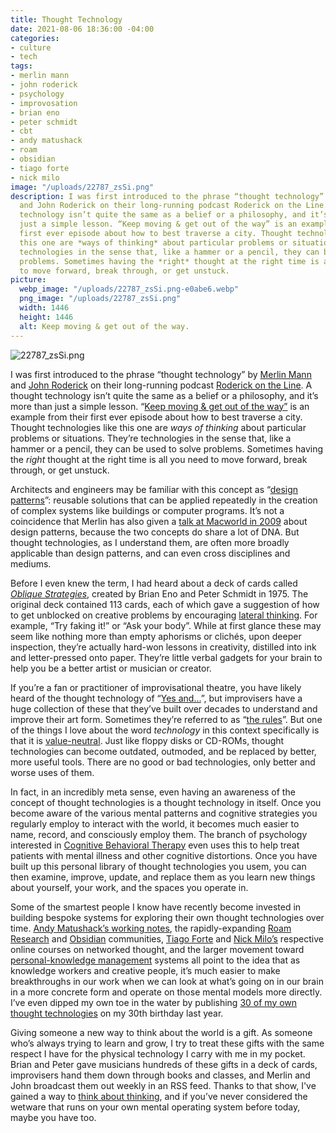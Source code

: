 ```yaml
---
title: Thought Technology
date: 2021-08-06 18:36:00 -04:00
categories:
- culture
- tech
tags:
- merlin mann
- john roderick
- psychology
- improvosation
- brian eno
- peter schmidt
- cbt
- andy matushack
- roam
- obsidian
- tiago forte
- nick milo
image: "/uploads/22787_zsSi.png"
description: I was first introduced to the phrase “thought technology” by Merlin Mann
  and John Roderick on their long-running podcast Roderick on the Line. A thought
  technology isn’t quite the same as a belief or a philosophy, and it’s more than
  just a simple lesson. “Keep moving & get out of the way” is an example from their
  first ever episode about how to best traverse a city. Thought technologies like
  this one are *ways of thinking* about particular problems or situations. They’re
  technologies in the sense that, like a hammer or a pencil, they can be used to solve
  problems. Sometimes having the *right* thought at the right time is all you need
  to move forward, break through, or get unstuck.
picture:
  webp_image: "/uploads/22787_zsSi.png-e0abe6.webp"
  png_image: "/uploads/22787_zsSi.png"
  width: 1446
  height: 1446
  alt: Keep moving & get out of the way.
---
```


![22787_zsSi.png](/uploads/22787_zsSi.png)

I was first introduced to the phrase “thought technology” by [Merlin Mann](http://merlinmann.com) and [John Roderick](http://www.johnroderick.com) on their long-running podcast [Roderick on the Line](http://www.merlinmann.com/roderick/ "Roderick on the Line"). A thought technology isn’t quite the same as a belief or a philosophy, and it’s more than just a simple lesson. “[Keep moving & get out of the way”](http://www.merlinmann.com/roderick/ep-01-keep-moving-and-get-out-of-the-way.html) is an example from their first ever episode about how to best traverse a city. Thought technologies like this one are *ways of thinking* about particular problems or situations. They’re technologies in the sense that, like a hammer or a pencil, they can be used to solve problems. Sometimes having the *right* thought at the right time is all you need to move forward, break through, or get unstuck.

Architects and engineers may be familiar with this concept as “[design patterns](https://en.wikipedia.org/wiki/Design_pattern)”: reusable solutions that can be applied repeatedly in the creation of complex systems like buildings or computer programs. It’s not a coincidence that Merlin has also given a [talk at Macworld in 2009](https://www.youtube.com/watch?v=GExHiI_bQqc&feature=emb_title) about design patterns, because the two concepts do share a lot of DNA. But thought technologies, as I understand them, are often more broadly applicable than design patterns, and can even cross disciplines and mediums.

Before I even knew the term, I had heard about a deck of cards called *[Oblique Strategies](https://en.wikipedia.org/wiki/Oblique_Strategies)*, created by Brian Eno and Peter Schmidt in 1975. The original deck contained 113 cards, each of which gave a suggestion of how to get unblocked on creative problems by encouraging [lateral thinking](https://en.wikipedia.org/wiki/Lateral_thinking). For example, “Try faking it!” or “Ask your body”. While at first glance these may seem like nothing more than empty aphorisms or clichés, upon deeper inspection, they’re actually hard-won lessons in creativity, distilled into ink and letter-pressed onto paper. They’re little verbal gadgets for your brain to help you be a better artist or musician or creator.

If you’re a fan or practitioner of improvisational theatre, you have likely heard of the thought technology of “[Yes and...](https://en.wikipedia.org/wiki/Yes,_and...)”, but improvisers have a huge collection of these that they’ve built over decades to understand and improve their art form. Sometimes they’re referred to as “[the rules](https://www.google.com/search?client=safari&rls=en&sxsrf=ALeKk01-OTi53M3MyCNN7tepH2xOTNxZmQ:1628280510325&q=improv\+the\+rules&spell=1&sa=X&ved=2ahUKEwjV3KXLmZ3yAhVTVTUKHbGAC08QBSgAegQIARAw&biw=1280&bih=1205)”. But one of the things I love about the word *technology* in this context specifically is that it is [value-neutral](https://en.wikipedia.org/wiki/Value_judgment#Value-neutral). Just like floppy disks or CD-ROMs, thought technologies can become outdated, outmoded, and be replaced by better, more useful tools. There are no good or bad technologies, only better and worse uses of them.

In fact, in an incredibly meta sense, even having an awareness of the concept of thought technologies is a thought technology in itself. Once you become aware of the various mental patterns and cognitive strategies you regularly employ to interact with the world, it becomes much easier to name, record, and consciously employ them. The branch of psychology interested in [Cognitive Behavioral Therapy](https://en.wikipedia.org/wiki/Cognitive_behavioral_therapy) even uses this to help treat patients with mental illness and other cognitive distortions. Once you have built up this personal library of thought technologies you usem, you can then examine, improve, update, and replace them as you learn new things about yourself, your work, and the spaces you operate in.

Some of the smartest people I know have recently become invested in building bespoke systems for exploring their own thought technologies over time. [Andy Matushack’s working notes](https://notes.andymatuschak.org/About_these_notes), the rapidly-expanding [Roam Research](https://roamresearch.com) and [Obsidian](https://obsidian.md) communities, [Tiago Forte](https://fortelabs.co) and [Nick Milo’s](https://www.linkingyourthinking.com) respective online courses on networked thought, and the larger movement toward [personal-knowledge management](https://en.wikipedia.org/wiki/Personal_knowledge_management) systems all point to the idea that as knowledge workers and creative people, it’s much easier to make breakthroughs in our work when we can look at what’s going on in our brain in a more concrete form and operate on those mental models more directly. I’ve even dipped my own toe in the water by publishing [30 of my own thought technologies](https://matthewbischoff.com/30-lessons-from-30-years/) on my 30th birthday last year.

Giving someone a new way to think about the world is a gift. As someone who’s always trying to learn and grow, I try to treat these gifts with the same respect I have for the physical technology I carry with me in my pocket. Brian and Peter gave musicians hundreds of these gifts in a deck of cards, improvisers hand them down through books and classes, and Merlin and John broadcast them out weekly in an RSS feed. Thanks to that show, I've gained a way to [think about thinking](https://en.wikipedia.org/wiki/Metacognition), and if you’ve never considered the wetware that runs on your own mental operating system before today, maybe you have too.